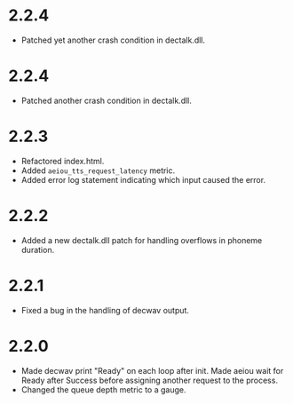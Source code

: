 2.2.4
=====

  * Patched yet another crash condition in dectalk.dll.

2.2.4
=====

  * Patched another crash condition in dectalk.dll.

2.2.3
=====

  * Refactored index.html.
  * Added `aeiou_tts_request_latency` metric.
  * Added error log statement indicating which input caused the error.

2.2.2
=====

  * Added a new dectalk.dll patch for handling overflows in phoneme duration.

2.2.1
=====

  * Fixed a bug in the handling of decwav output.

2.2.0
=====

  * Made decwav print "Ready" on each loop after init.  Made aeiou wait for
    Ready after Success before assigning another request to the process.
  * Changed the queue depth metric to a gauge.
